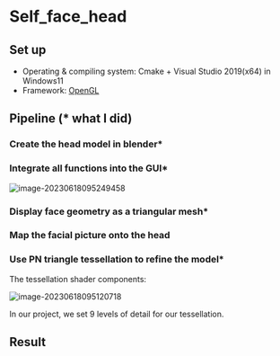 # Self_face_head

## Set up

* Operating & compiling system: Cmake + Visual Studio 2019(x64) in Windows11
* Framework: [OpenGL](https://github.com/opengl-tutorials/ogl)

## Pipeline (* what I did)

### Create the head model in blender*

### Integrate all functions into the GUI*

![image-20230618095249458](C:\Users\James\AppData\Roaming\Typora\typora-user-images\image-20230618095249458.png)

### Display face geometry as a triangular mesh*



### Map the facial picture onto the head

### Use PN triangle tessellation to refine the model*

The tessellation shader components:

![image-20230618095120718](C:\Users\James\AppData\Roaming\Typora\typora-user-images\image-20230618095120718.png)

In our project, we set 9 levels of detail for our tessellation.



## Result
